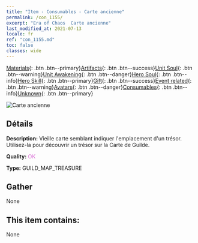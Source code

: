 ```yaml
---
title: "Item - Consumables - Carte ancienne"
permalink: /con_1155/
excerpt: "Era of Chaos  Carte ancienne"
last_modified_at: 2021-07-13
locale: fr
ref: "con_1155.md"
toc: false
classes: wide
---
```

 [Materials](/ItemsFR/){: .btn .btn--primary}[Artifacts](/ItemsFR/Artifacts/){: .btn .btn--success}[Unit Soul](/ItemsFR/UnitSoul/){: .btn .btn--warning}[Unit Awakening](/ItemsFR/UnitAwakening/){: .btn .btn--danger}[Hero Soul](/ItemsFR/HeroSoul/){: .btn .btn--info}[Hero Skill](/ItemsFR/HeroSkill/){: .btn .btn--primary}[Gift](/ItemsFR/Gift/){: .btn .btn--success}[Event related](/ItemsFR/Events/){: .btn .btn--warning}[Avatars](/ItemsFR/Avatars/){: .btn .btn--danger}[Consumables](/ItemsFR/Consumables/){: .btn .btn--info}[Unknown](/ItemsFR/Unknown/){: .btn .btn--primary}

 ![Carte ancienne](/images/t/i_810101.png)

## Détails
 **Description:** Vieille carte semblant indiquer l'emplacement d'un trésor. Utilisez-la pour découvrir un trésor sur la Carte de Guilde.

 **Quality:** <span style="color: #DA70D6">OK</span>

 **Type:** GUILD_MAP_TREASURE

## Gather

  None

## This item contains:

  None

